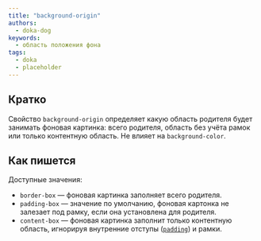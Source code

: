 ```yaml
---
title: "background-origin"
authors:
  - doka-dog
keywords:
  - область положения фона
tags:
  - doka
  - placeholder
---
```


## Кратко

Свойство `background-origin` определяет какую область родителя будет занимать фоновая картинка: всего родителя, область без учёта рамок или только контентную область. Не влияет на `background-color`.

## Как пишется

Доступные значения:

- `border-box` — фоновая картинка заполняет всего родителя.
- `padding-box` — значение по умолчанию, фоновая картонка не залезает под рамку, если она установлена для родителя.
- `content-box` — фоновая картинка заполнит только контентную область, игнорируя внутренние отступы ([`padding`](/css/padding)) и рамки.
